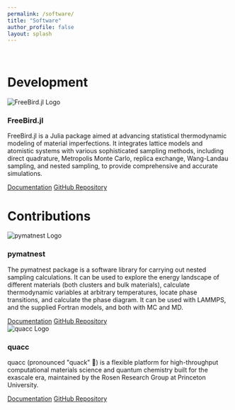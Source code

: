 ```yaml
---
permalink: /software/
title: "Software"
author_profile: false
layout: splash
---
```


<link rel="stylesheet" type="text/css" href="../new-styles.css">

<br>

# Development

<div class="card-new">
  <img src="path-to-your-logo.png" alt="FreeBird.jl Logo" class="card-logo">
  <h3>FreeBird.jl</h3>
  <p class="justified">FreeBird.jl is a Julia package aimed at advancing statistical thermodynamic modeling of material imperfections. It integrates lattice models and atomistic systems with various sophisticated sampling methods, including direct quadrature, Metropolis Monte Carlo, replica exchange, Wang-Landau sampling, and nested sampling, to provide comprehensive and accurate simulations.</p>
  <div class="card-links">
    <a href="https://wexlergroup.github.io/FreeBird.jl/">Documentation</a>
    <a href="https://github.com/wexlergroup/FreeBird.jl">GitHub Repository</a>
  </div>
</div>

# Contributions

<div class="card-new">
  <img src="path-to-your-logo.png" alt="pymatnest Logo" class="card-logo">
  <h3>pymatnest</h3>
  <p class="justified">The pymatnest package is a software library for carrying out nested sampling calculations. It can be used to explore the energy landscape of different materials (both clusters and bulk materials), calculate thermodynamic variables at arbitrary temperatures, locate phase transitions, and calculate the phase diagram. It can be used with LAMMPS, and the supplied Fortran models, and both with MC and MD.</p>
  <div class="card-links">
    <a href="https://libatoms.github.io/pymatnest/">Documentation</a>
    <a href="https://github.com/libAtoms/pymatnest">GitHub Repository</a>
  </div>
</div>

<div class="card-new">
  <img src="path-to-your-logo.png" alt="quacc Logo" class="card-logo">
  <h3>quacc</h3>
  <p class="justified">quacc (pronounced "quack" 🦆) is a flexible platform for high-throughput computational materials science and quantum chemistry built for the exascale era, maintained by the Rosen Research Group at Princeton University.</p>
  <div class="card-links">
    <a href="https://quantum-accelerators.github.io/quacc/">Documentation</a>
    <a href="https://github.com/Quantum-Accelerators/quacc">GitHub Repository</a>
  </div>
</div>
